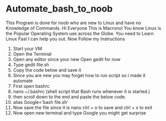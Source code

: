 # Automate_bash_to_noob
This Program is done for noob who are new to Linux and have no Knowledge of Commands.
Hi Everyone This is Macronol
You know Linux is the Popular Operating System use across the Globe. You need to Learn Linux Fast I can help you out.
Now Follow my Instructions 

1. Start your VM
2. Open the Terminal
3. Open any editor since your new Open gedit for now
4. Type gedit file.sh
5. Copy the code below and save it
6. Since you are new you may forget how to run script so i made it automate
7. First open bashrc
8. nano ~/.bashrc (shell script that Bash runs whenever it is started.)
9. then scroll down to the end and paste the below code.
10. alias Google='bash file.sh'
11. Now save the file since it is nano ctrl +  o to save and ctrl + x to exit
12. Now open new terminal and type Google you might get surprise
